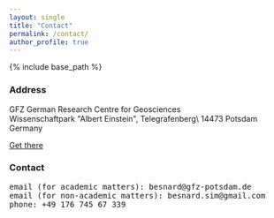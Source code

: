 ```yaml
---
layout: single
title: "Contact"
permalink: /contact/
author_profile: true
---
```


{% include base_path %}

### Address

GFZ German Research Centre for Geosciences\
Wissenschaftpark "Albert Einstein", Telegrafenberg\ 
14473 Potsdam\
Germany
  
[Get there](https://www.gfz-potsdam.de/en/contact)  
  
### Contact

<pre>
email (for academic matters): besnard@gfz-potsdam.de
email (for non-academic matters): besnard.sim@gmail.com
phone: +49 176 745 67 339
</pre>

